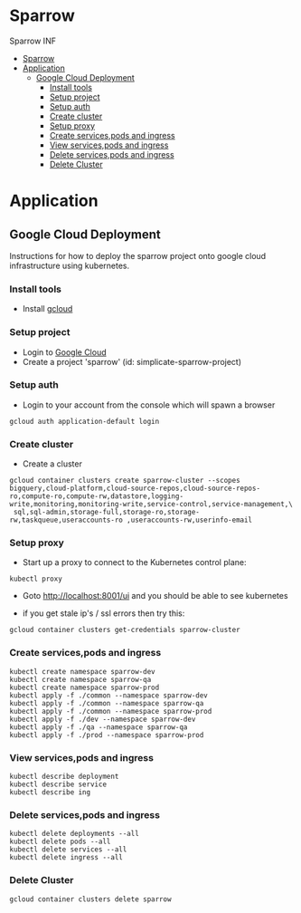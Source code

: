 # Sparrow
Sparrow INF

<!-- TOC -->

- [Sparrow](#sparrow)
- [Application](#application)
    - [Google Cloud Deployment](#google-cloud-deployment)
        - [Install tools](#install-tools)
        - [Setup project](#setup-project)
        - [Setup auth](#setup-auth)
        - [Create cluster](#create-cluster)
        - [Setup proxy](#setup-proxy)
        - [Create services,pods and ingress](#create-servicespods-and-ingress)
        - [View services,pods and ingress](#view-servicespods-and-ingress)
        - [Delete services,pods and ingress](#delete-servicespods-and-ingress)
        - [Delete Cluster](#delete-cluster)

<!-- /TOC -->

# Application

## Google Cloud Deployment
Instructions for how to deploy the sparrow project onto google cloud infrastructure using kubernetes.

### Install tools
 - Install [gcloud](https://www.google.com.au/url?sa=t&rct=j&q=&esrc=s&source=web&cd=1&cad=rja&uact=8&ved=0ahUKEwjXr5P4i4bQAhWCJ5QKHWY5B40QFggbMAA&url=https%3A%2F%2Fcloud.google.com%2Fsdk%2F&usg=AFQjCNGJ6NuXLC5eFVGtotHysFNTyoS5-Q&sig2=ZjUH_yGAyQgv0HHODP_4kQ&bvm=bv.137132246,d.dGo)

### Setup project
 - Login to [Google Cloud](https://console.cloud.google.com)
 - Create a project 'sparrow' (id: simplicate-sparrow-project)

### Setup auth
- Login to your account from the console which will spawn a browser
```
gcloud auth application-default login
```

### Create cluster
- Create a cluster
```
gcloud container clusters create sparrow-cluster --scopes bigquery,cloud-platform,cloud-source-repos,cloud-source-repos-ro,compute-ro,compute-rw,datastore,logging-write,monitoring,monitoring-write,service-control,service-management,\
 sql,sql-admin,storage-full,storage-ro,storage-rw,taskqueue,useraccounts-ro ,useraccounts-rw,userinfo-email
``` 

### Setup proxy
- Start up a proxy to connect to the Kubernetes control plane:
```
kubectl proxy
``` 
- Goto [http://localhost:8001/ui](http://localhost:8001/ui) and you should be able to see kubernetes


- if you get stale ip's / ssl errors then try this:
```
gcloud container clusters get-credentials sparrow-cluster
``` 


### Create services,pods and ingress 
```
kubectl create namespace sparrow-dev
kubectl create namespace sparrow-qa
kubectl create namespace sparrow-prod
kubectl apply -f ./common --namespace sparrow-dev
kubectl apply -f ./common --namespace sparrow-qa
kubectl apply -f ./common --namespace sparrow-prod
kubectl apply -f ./dev --namespace sparrow-dev
kubectl apply -f ./qa --namespace sparrow-qa
kubectl apply -f ./prod --namespace sparrow-prod
```

### View services,pods and ingress 
```
kubectl describe deployment 
kubectl describe service 
kubectl describe ing
```

### Delete services,pods and ingress 
```
kubectl delete deployments --all
kubectl delete pods --all
kubectl delete services --all
kubectl delete ingress --all
```

### Delete Cluster
``` 
gcloud container clusters delete sparrow 
```
